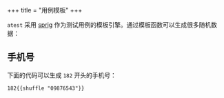 +++
title = "用例模板"
+++

`atest` 采用 [sprig](https://masterminds.github.io/sprig/) 作为测试用例的模板引擎。通过模板函数可以生成很多随机数据：

## 手机号

下面的代码可以生成 `182` 开头的手机号：

```
182{{shuffle "09876543"}}
```